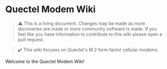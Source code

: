 Quectel Modem Wiki
=================================
> :warning: This is a living document. Changes may be made as more discoveries are made or more community software is made. If you feel like you have information to contribute to this wiki please open a pull request.

> :heavy_check_mark: This wiki focuses on Quectel's M.2 form factor cellular modems.

Welcome to the Quectel Modem Wiki!